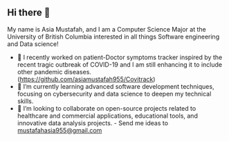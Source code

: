 ## Hi there 👋
My name is Asia Mustafah, and I am a Computer Science Major at the University of British Columbia interested in all things Software engineering and Data science!
- 🔭 I recently worked on patient-Doctor symptoms tracker inspired by the recent tragic outbreak of COVID-19 and I am still enhancing it to include other pandemic diseases.(https://github.com/asiamustafah955/Covitrack)
- 🌱 I’m currently learning advanced software development techniques, focusing on cybersecurity and data science to deepen my technical skills.
- 👯 I’m looking to collaborate on open-source projects related to healthcare and commercial applications, educational tools, and innovative data analysis projects. - Send me ideas to mustafahasia955@gmail.com
<!--
**asiamustafah955/asiamustafah955** is a ✨ _special_ ✨ repository because its `README.md` (this file) appears on your GitHub profile.

Here are some ideas to get you started:

- 🔭 I’m currently working on ...
- 🌱 I’m currently learning ...
- 👯 I’m looking to collaborate on ...
- 🤔 I’m looking for help with ...
- 💬 Ask me about ...
- 📫 How to reach me: ...
- 😄 Pronouns: ...
- ⚡ Fun fact: ...
-->
